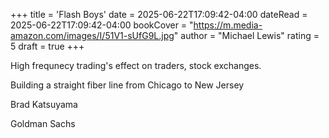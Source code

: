 +++
title = 'Flash Boys'
date = 2025-06-22T17:09:42-04:00
dateRead = 2025-06-22T17:09:42-04:00
bookCover = "https://m.media-amazon.com/images/I/51V1-sUfG9L.jpg"
author = "Michael Lewis"
rating = 5
draft = true
+++

High frequnecy trading's effect on traders, stock exchanges.

Building a straight fiber line from Chicago to New Jersey

Brad Katsuyama

Goldman Sachs
